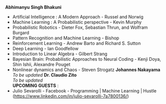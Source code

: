 **Abhimanyu Singh Bhakuni**  
* Artificial Intelligence : A Modern Approach - Russel and Norwig  
* Machine Learning : A Probabilistic perspective - Kevin Murphy  
* Probabilistic Robotics - Dieter Fox, Sebastian Thrun, and Wolfram Burgard  
* Pattern Recognition and Machine Learning - Bishop  
* Reinforcement Learning - Andrew Barto and Richard S. Sutton  
* Deep Learning - Ian Goodfellow  
* Introduction to Linear Algebra - Gilbert Strang  
* Bayesian Brain: Probabilistic Approaches to Neural Coding - Kenji Doya, Shin Ishii, Alexandre Pouget  
* Nonlinear dynamics and Chaos - Steven Strogatz
**Johannes Nakayama**  
*To be updated*
**Dr. Claudio Zito**  
*To be updated*  
**UPCOMING GUESTS** : 
* Julio Sevarolli - Facebook - Programming | Machine Learning | Hustle (https://www.linkedin.com/in/julio-sevarolli-7a7800136/)  
